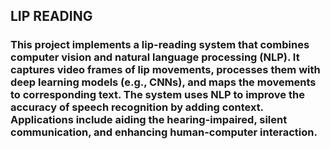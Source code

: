 ## LIP READING

### This project implements a lip-reading system that combines computer vision and natural language processing (NLP). It captures video frames of lip movements, processes them with deep learning models (e.g., CNNs), and maps the movements to corresponding text. The system uses NLP to improve the accuracy of speech recognition by adding context. Applications include aiding the hearing-impaired, silent communication, and enhancing human-computer interaction.
